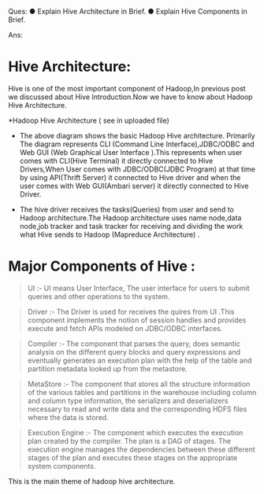 Ques: ● Explain Hive Architecture in Brief.
● Explain Hive Components in Brief.

Ans:
# Hive Architecture:

Hive is one of the most important component of Hadoop,In previous post we discussed about Hive Introduction.Now we have to know about Hadoop Hive Architecture.

*Hadoop Hive Architecture ( see in uploaded file)

- The above diagram shows the basic Hadoop Hive architecture. Primarily The diagram represents CLI (Command Line Interface),JDBC/ODBC and Web GUI (Web Graphical User Interface ).This represents when user comes with CLI(Hive Terminal) it directly connected to Hive Drivers,When User comes with JDBC/ODBC(JDBC Program) at that time by using API(Thrift Server) it connected to Hive driver and when the user comes with Web GUI(Ambari server) it directly connected to Hive Driver.

- The hive driver receives the tasks(Queries) from user and send to Hadoop architecture.The Hadoop architecture uses name node,data node,job tracker and task tracker for receiving and dividing the work what Hive sends to Hadoop (Mapreduce Architecture) .


# Major Components of Hive :

> UI :- UI means User Interface, The user interface for users to submit queries and other operations to the system.

> Driver :- The Driver is used for receives the quires from UI .This component implements the notion of session handles and provides execute and fetch APIs modeled on JDBC/ODBC interfaces.

> Compiler :- The component that parses the query, does semantic analysis on the different query blocks and query expressions and eventually generates an execution plan with the help of the table and partition metadata looked up from the metastore.

> MetaStore :-  The component that stores all the structure information of the various tables and partitions in the warehouse including column and column type information, the serializers and deserializers necessary to read and write data and the corresponding HDFS files where the data is stored.

> Execution Engine :- The component which executes the execution plan created by the compiler. The plan is a DAG of stages. The execution engine manages the dependencies between these different stages of the plan and executes these stages on the appropriate system components.

This is the main theme of hadoop hive architecture.
